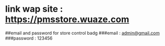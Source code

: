 # link wap site :  https://pmsstore.wuaze.com
##email and password for store control badg
###email : admin@gmail.com
###password : 123456

